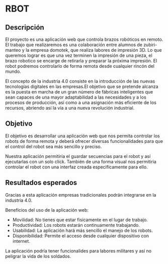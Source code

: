 <h1>RBOT</h1>

## Descripción

El proyecto es una aplicación web que controla brazos robóticos en remoto. El trabajo que realizaremos es una colaboración entre alumnos de zubiri-manteo y la empresa domotek, que realiza labores de impresión 3D. Lo que queremos lograr es que una vez terminen la impresión de una pieza, el brazo robotico se encarge de retirarla y preparar la próxima impresión. El robot podremos controlarlo de forma remota desde cualquier rincón del mundo.

El concepto de la industria 4.0 consiste en la introducción de las nuevas tecnologías digitales en las empresas.El objetivo que se pretende alcanza es la puesta en marcha de un gran número de fábricas inteligentes que sean capaces de una mayor adaptabilidad a las necesidades y a los procesos de producción, así como a una asignación más eficiente de los recursos, abriendo así la vía a una nueva revolución industrial.

## Objetivo

El objetivo es desarrollar una aplicación web que nos permita controlar los robots de forma remota y deberá ofrecer diversas funcionalidades para que el control del robot sea más sencillo y preciso.

Nuestra aplicación permitiría el guardar secuencias para el robot y así ejecutarlas con un solo click. También de una forma visual nos permitiria controlar el robot con una interfaz creada especificamente para ello.

## Resultados esperados

Gracias a esta aplicación empresas tradicionales podrán integrarse en la industria 4.0.

Beneficios del uso de la aplicación web:

- Movilidad: No tienes que estar fisicamente en el lugar de trabajo.
- Productividad: Los robots estarán continuamente trabajando.
- Usabilidad: La aplicación hará más sencillo el manejo de los robots.
- Disponibilidad: Permite el acceso desde cualquier dispositivo con internet.

La aplicación podría tener funcionalides para labores militares y así no peligrar la vida de los soldados.


